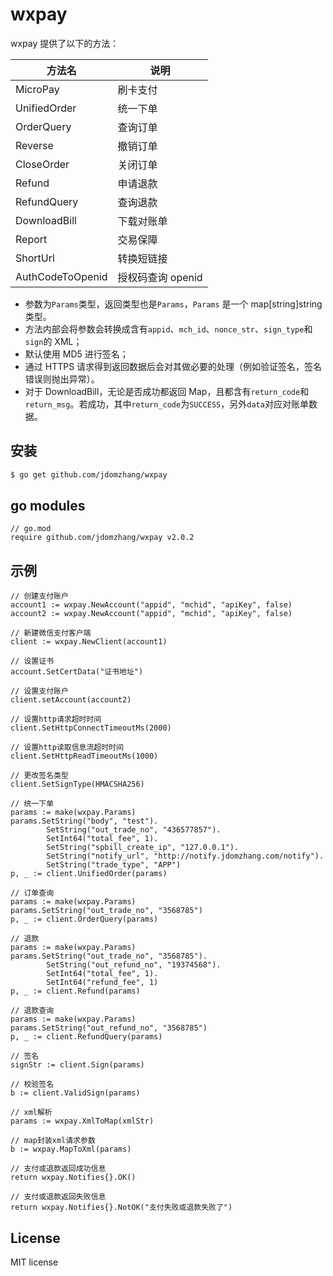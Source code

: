 # wxpay

wxpay 提供了以下的方法：

| 方法名           | 说明              |
| ---------------- | ----------------- |
| MicroPay         | 刷卡支付          |
| UnifiedOrder     | 统一下单          |
| OrderQuery       | 查询订单          |
| Reverse          | 撤销订单          |
| CloseOrder       | 关闭订单          |
| Refund           | 申请退款          |
| RefundQuery      | 查询退款          |
| DownloadBill     | 下载对账单        |
| Report           | 交易保障          |
| ShortUrl         | 转换短链接        |
| AuthCodeToOpenid | 授权码查询 openid |

- 参数为`Params`类型，返回类型也是`Params`，`Params` 是一个 map[string]string 类型。
- 方法内部会将参数会转换成含有`appid`、`mch_id`、`nonce_str`、`sign_type`和`sign`的 XML；
- 默认使用 MD5 进行签名；
- 通过 HTTPS 请求得到返回数据后会对其做必要的处理（例如验证签名，签名错误则抛出异常）。
- 对于 DownloadBill，无论是否成功都返回 Map，且都含有`return_code`和`return_msg`。若成功，其中`return_code`为`SUCCESS`，另外`data`对应对账单数据。

## 安装

```bash
$ go get github.com/jdomzhang/wxpay

```

## go modules

```cgo
// go.mod
require github.com/jdomzhang/wxpay v2.0.2

```

## 示例

```cgo
// 创建支付账户
account1 := wxpay.NewAccount("appid", "mchid", "apiKey", false)
account2 := wxpay.NewAccount("appid", "mchid", "apiKey", false)

// 新建微信支付客户端
client := wxpay.NewClient(account1)

// 设置证书
account.SetCertData("证书地址")

// 设置支付账户
client.setAccount(account2)

// 设置http请求超时时间
client.SetHttpConnectTimeoutMs(2000)

// 设置http读取信息流超时时间
client.SetHttpReadTimeoutMs(1000)

// 更改签名类型
client.SetSignType(HMACSHA256)

```

```cgo
// 统一下单
params := make(wxpay.Params)
params.SetString("body", "test").
		SetString("out_trade_no", "436577857").
		SetInt64("total_fee", 1).
		SetString("spbill_create_ip", "127.0.0.1").
		SetString("notify_url", "http://notify.jdomzhang.com/notify").
		SetString("trade_type", "APP")
p, _ := client.UnifiedOrder(params)

// 订单查询
params := make(wxpay.Params)
params.SetString("out_trade_no", "3568785")
p, _ := client.OrderQuery(params)

// 退款
params := make(wxpay.Params)
params.SetString("out_trade_no", "3568785").
		SetString("out_refund_no", "19374568").
		SetInt64("total_fee", 1).
		SetInt64("refund_fee", 1)
p, _ := client.Refund(params)

// 退款查询
params := make(wxpay.Params)
params.SetString("out_refund_no", "3568785")
p, _ := client.RefundQuery(params)

```

```cgo
// 签名
signStr := client.Sign(params)

// 校验签名
b := client.ValidSign(params)

```

```cgo
// xml解析
params := wxpay.XmlToMap(xmlStr)

// map封装xml请求参数
b := wxpay.MapToXml(params)

```

```cgo
// 支付或退款返回成功信息
return wxpay.Notifies{}.OK()

// 支付或退款返回失败信息
return wxpay.Notifies{}.NotOK("支付失败或退款失败了")

```

## License

MIT license
